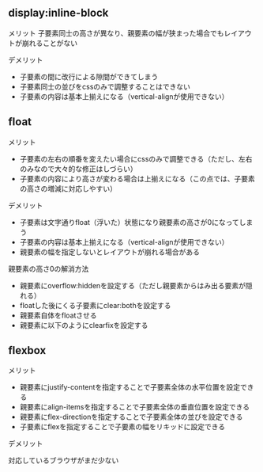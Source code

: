 ## display:inline-block 

メリット 子要素同士の高さが異なり、親要素の幅が狭まった場合でもレイアウトが崩れることがない

デメリット
- 子要素の間に改行による隙間ができてしまう
- 子要素同士の並びをcssのみで調整することはできない
- 子要素の内容は基本上揃えになる（vertical-alignが使用できない）

## float

メリット
- 子要素の左右の順番を変えたい場合にcssのみで調整できる（ただし、左右のみなので大々的な修正はしづらい）
- 子要素の内容により高さが変わる場合は上揃えになる（この点では、子要素の高さの増減に対応しやすい）

デメリット
- 子要素は文字通りfloat（浮いた）状態になり親要素の高さが0になってしまう
- 子要素の内容は基本上揃えになる（vertical-alignが使用できない）
- 親要素の幅を指定しないとレイアウトが崩れる場合がある

親要素の高さ0の解消方法

- 親要素にoverflow:hiddenを設定する（ただし親要素からはみ出る要素が隠れる）
- floatした後にくる子要素にclear:bothを設定する
- 親要素自体をfloatさせる
- 親要素に以下のようにclearfixを設定する

## flexbox

メリット

- 親要素にjustify-contentを指定することで子要素全体の水平位置を設定できる
- 親要素にalign-itemsを指定することで子要素全体の垂直位置を設定できる
- 親要素にflex-directionを指定することで子要素全体の並びを設定できる
- 子要素にflexを指定することで子要素の幅をリキッドに設定できる

デメリット

対応しているブラウザがまだ少ない



